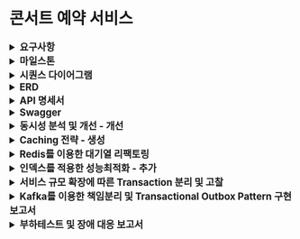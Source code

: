 # 콘서트 예약 서비스

<details>
    <summary style="font-weight: bold; font-size: 17px;">요구사항</summary>

## Description

- **`콘서트 예약 서비스`** 를 구현해 봅니다.
- 대기열 시스템을 구축하고, 예약 서비스는 작업가능한 유저만 수행할 수 있도록 해야합니다.
- 사용자는 좌석예약 시에 미리 충전한 잔액을 이용합니다.
- 좌석 예약 요청시에, 결제가 이루어지지 않더라도 일정 시간동안 다른 유저가 해당 좌석에 접근할 수 없도록 합니다.

## Requirements

- 아래 5가지 API 를 구현합니다.
  - 유저 토큰 발급 API
  - 예약 가능 날짜 / 좌석 API
  - 좌석 예약 요청 API
  - 잔액 충전 / 조회 API
  - 결제 API
- 각 기능 및 제약사항에 대해 단위 테스트를 반드시 하나 이상 작성하도록 합니다.
- 다수의 인스턴스로 어플리케이션이 동작하더라도 기능에 문제가 없도록 작성하도록 합니다.
- 동시성 이슈를 고려하여 구현합니다.
- 대기열 개념을 고려해 구현합니다.

</details>

<details>
    <summary style="font-weight: bold; font-size: 17px;">마일스톤</summary>

```mermaid
gantt
  title 항해 플러스 서버 구축 콘서트 예약 시스템 마일스톤
  dateFormat  YYYY-MM-DD
  section 서버구축 설계 및 구현
    마일스톤, ERD, Mock API                     :active, des1, 2024-06-30, 2024-07-05
    Swagger 적용 및 기능 구현(대기열, 예약, 결제)     :active, dev1, 2024-07-06, 2024-07-12
    대기열 인터셉터, Log filter 적용               :active, dev2, 2024-07-14, 2024-07-19
  
  section 동시성 문제 확인 및 코드 리팩토링
    락 적용을 위한 리팩토링                        :active, enh1, 2024-07-20, 2024-07-26
  
  section 적은 부하로 트래픽 처리
    Redis 캐쉬전략                            :active, buf1, 2024-07-27, 2024-07-29
    Redis를 이용한 대기열 리팩토링                :active, buf1, 2024-07-30, 2024-08-02
  section 부하 축소하기
    인덱스 적용하여 쿼리성능 개선                  :active, opt1, 2024-08-03, 2024-08-05
    트랜잭션 범위 조절 및 애플리케이션 이벤트 적용     :active, opt1, 2024-08-06, 2024-08-09
  section 책임 분리
    Kafka를 적용한 책임 분리                     :active, mon1, 2024-08-10, 2024-08-16
  section 장애 대응
    부하 테스트를 통한 장애대응 계획수립              :active, mon1, 2024-08-17, 2024-08-23
```
</details>

<details>
    <summary style="font-weight: bold; font-size: 17px;">시퀀스 다이어그램</summary>

#### 콘서트 및 콘서트 스케줄 조회
<img width="700" alt="스크린샷 2024-07-05 오전 2 01 42" src="docs/images/sequenceDiagram/concert.png">

#### 예약가능 날짜 및 좌석 조회, 포인트로 좌석 예약
<img width="700" alt="스크린샷 2024-07-05 오전 2 01 42" src="docs/images/sequenceDiagram/reservation.png">

#### 포인트 충전, 사용
<img width="200" alt="스크린샷 2024-07-05 오전 2 01 42" src="docs/images/sequenceDiagram/point.png">

</details>


<details>
    <summary style="font-weight: bold; font-size: 17px;">ERD</summary>

<img width="700" alt="스크린샷 2024-07-05 오전 2 01 42" src="./docs/images/readme/ticket-reservation.png">

</details>


<details>
    <summary style="font-weight: bold; font-size: 17px;">API 명세서</summary>

### 대기열 토큰 발급 API

Endpoint

```
POST /queue/token
```

Response
```json
Http Status: 200 ok

Body: 
{
  id: 1
  userId : 1
  token: ‘UUID’,
  status: WAIT,
  createdAt: 2024-07-10 10:10:10,
  expiredAt: 2024-07-10. 10:15:10
}
```

### 콘서트 목록조회 API

Endpoint
```
GET /concerts
```

Response
```json
Http Status: 200 ok
        
Body:
  {
      concerts: [ 
         { 
            id: 1,  
           name: ‘콘서트1’
          },
         { 
            id: 2,  
           name: ‘콘서트2’
          }, 
      ]
  }
```

### 콘서트 단일조회 API

Endpoint
```
GET /concert/{concertId}
```

Request Body
```
{
  concertId: 1
} 
```

Response
```json
Http Status: 200 ok

Response Body:
        
  {
    id: 1
    name: ‘콘서트1’
  }
```

### 예약가능 날짜 조회 API

Endpoint
```
GET /concertSchedules/concerts/{cocnertId}
```

Request Body
```
{
  concertId: 1
} 
```

Response
```json

ResponseBody: 
{
    id : 1,
    name: ‘콘서트1’,
    concertSchedules: [
        {
           id: 1,
           openedAt: 2024-02-10 02:30
        },
        {
           id: 2,
           openedAt: 2024-02-15 02:30
        },
        ...
    ]
}
```

### 예약가능 좌석조회 API

EndPoint
```
/concertSchedules/{concertScheduleId}/seats
```

Request Body
```
{
  concertSchedule: 1
}
```

Response
```json
Http Status: 200 ok

Response Body:
{
  seats: [
     {
         id: 2,
         seatId: 3,
         concertScheduleId: 1
         occupied: false
     },
    {
          id: 3,
          seatId: 5,
          concertScheduleId: 1
          occupied: false
    }
   ]
}
```

### 좌석예약 API

Endpoint
```
POST /reservation
```

Request Body
```
{
  concertId: 1
  concertSchedule: 1,
  seatId: [1, 2]
}
```

Response
```
void
(200, SUCCESS)
```

### 결제 API

Endpoint
```
POST /reservation/payment
```

Request Body
```
{
    reservationId: 1,
    amount: 1000
}
```

Response
```
void
(200, SUCCESS)
```

### 포인트 조회

Endpoint
```
GET /point
```

Request Body
```
{
  userId: 1
}
```

Response
```
{
  point: 100
}
```

### 포인트 충전

Endpoint
```
POST /point/charge
```

Request Body
```
{
  point: 1000
}
```

Response
```
void
(200, SUCESS)
```

### API 명세서 정리표(링크)

https://first-longan-7e1.notion.site/API-3c9b22117eae4c079f6228051e908ef7?pvs=4

</details>

<details>
  <summary style="font-weight: bold; font-size: 17px;">Swagger</summary>

<img width="700" alt="스크린샷 2024-07-05 오전 2 01 42" src="docs/images/swagger/swagger.png">

</details>


<details>
  <summary style="font-weight: bold; font-size: 17px;">동시성 분석 및 개선 - 개선</summary>

```
동시성 로직 파악
동시성 해결 방법
각 케이스 별로 어떤 락이 맞는지
트랜잭션 위치
```

> 예약하기 기능의 동시성 이슈 및 제어

- 시나리오
  - 콘서트 예약시 여러명의 사용자가 복수개의 좌석을 선택하여 예약을 진행합니다.

- 적용한 락 종류
  - `비관적 락`
- 적용 이유
  - 좌석의 경우 많은 사용자가 동시에 점유하는 상황(경쟁 조건 - race condition)이 빈번하게 일어날 수 있으며 또한 좌석을 선점한 상태의 일관성을 유지하기 위해 `비관적 락`을 사용했습니다.

- 적용 위치
  - 선택된 좌석을 점유 상태인지 조회하는 쿼리에서 비관적 락을 사용하였습니다.

```java
@Lock(LockModeType.PESSIMISTIC_WRITE)
@QueryHints(@QueryHint(name = "jakarta.persistence.lock.timeout", value = "1500"))
@Query("select t from Ticket t where t.id.concertScheduleId = :concertScheduleId and t.id.seatId in :seats")
List<Ticket> findAllWithPessimisticLock(@Param("concertScheduleId") Long concertScheduleId, @Param("seats") List<Long> seats);
```

- 테스트 조건
  - 1000명의 사용자가 동시에 2개의 좌석을 임시 선점하는 시나리오
  - 테스트 실패 (락 미적용)
    - 2개의 동일한 좌석이 7번의 서로 다른 예약에 의해 선점됨
  - 테스트 성공 (비관적락 적용)
    - 2개의 좌석이 하나의 예약으로만 선점됨

<img src="image/reservation/reservation-without-lock.png" width="600">

<br>

<img src="image/reservation/reservation-with-lock.png" width="380">

- 성능 테스트

| 사용자수          | 테스트 시간체크     |
|---------------|--------------|
| 1000명 동시성 테스트 | 1sec 277 ms  |
| 10000명 동시성 테스트 | 7sec 133 ms  |
| 20000명 동시성 테스트 | 15sec 797 ms |

<img src="image/reservation/10.png" width="380">
<br>
<img src="image/reservation/100-test.png" width="380">
<br>
<img src="image/reservation/200-test.png" width="380">

<br>
<br>

> 포인트 충전 기능의 동시성 이슈 및 제어

- 시나리오
  - 사용자의 실수로 포인트 충전요청이 동시에 여러번 일어난 경우
  - 적용한 락 종류
    - 낙관적 락
  - 적용 이유
    - 빈번하게 일어나는 동시성의 이슈가 아닌 사용자의 실수로 일어나는 오류를 방지하며, <br>Version을 사용해 어플리케이션 상에서 해당 행위를 방지하기 위해 적용했습니다.
  - 적용 위치
    - 토큰을 이용하여 사용자가 가지고 있는 포인트를 조회시 낙관적락을 적용했습니다.
  ```java
    @Lock(LockModeType.OPTIMISTIC)
    @Query("select u from UserAccount u where u.token = :token")
    Optional<UserAccount> findByToken(@Param("token") String token);
  ```
- 테스트 조건
  - 10번의 반복된 포인트 충전 시도 시

<img src="image/point/10-test.png" width="380">

- 트랜잭션의 위치를 서비스가 아닌 리포지토리로 변경시 기존 10번에서 15번까지 테스트 통과

<img src="image/point/15-test.png" width="380">

</details>



<details>
  <summary style="font-weight: bold; font-size: 17px;">Caching 전략 - 생성</summary>

</details>


<details>
  <summary style="font-weight: bold; font-size: 17px;">Redis를 이용한 대기열 리팩토링</summary>

### 목적

기존의 데이터베이스로 관리하던 대기열 시스템을 Redis를 이용하여 데이터베이스의 부하를 줄인다.

### 대기열과 개발방식 고찰

#### 은행창구 방식
- 만료된 대기열의 큐만큼 서비스를 이용할 수 있는 토큰을 활성화
- 현재 대기열은 데이터베이스를 이용하여 은행 창구 방식으로 관리된다.
- 대기열 시스템을 요약하자면 아래와 같다.
  1. 콘서트 스케줄 날짜 조회를 시도하는 사용자에게 토큰을 발급하고 데이터베이스에 저장한다. 토큰의 상태값은 `WAIT`이다.
  2. 만료된 토큰을 기준으로 스케줄러를 이용하여 일정시간마다 `WAIT`의 토큰을 `ACTIVE`로 변경한다. (만료시간은 5분 - 평균 유저활동 시간)
  3. 5분 내에 콘서트 예약이 이루어지지 않는다면 스케줄러를 이용하여 `ACTIVE`에서 `EXPIRE`로 변경한다.
  4. 예약이 완료된다면 `ACTIVE`에서 `EXPIRE`로 변경한다.
- 장점
  - 서비스를 이용하는 유저를 일정한 수 만큼 유지할 수 있다.
- 단점
  - 유저의 행동에 따라 대기열의 전환시간이 불규칙하다.
#### 놀이공원 방식
- N초마다 M개의 Active token으로 전환한다.
- Redis를 이용하여 개선될 방식이다.
- 장점
  - 대기열의 사용자들이 일정한 시간으로 서비스의 진입이 가능하다.
- 단점
  - 서비스를 이용하는 사용자의 수가 보장되지 않는다.

#### 대기열 기능개발
- RDB에서 관리하던 기존 대기열을 아래의 Redis 자료구조를 이용하여 처리함
  - 기존
    - 데이터베이스를 이용한 대기열 관리
  - 신규
    - 2가지 Redis 자료구조를 이용하여 대기열을 구성함
    - 대기큐(WaitingQueue) : Sorted Set 자료구조를 이용
    - 활성큐(ActiveQueue) : Set 자료구조 이용
- 큐의 만료시간 설정
  - 기존 : 스케줄러를 이용하여 5분경과된 데이터의 상태값 변경
  - 신규 : 활성큐의 Key에 TTL을 적용하여 만료시간을 조절
- 만료시간 연장
  - 기존 : 토큰을 이용하여 해당 큐를 조회하여 만료시간을 연장함
  - 신규 : 토큰을 이용하여 해당 큐의 TTL을 갱신

### 코드

```java
@Service
@RequiredArgsConstructor
public class QueueRedisService {

    private final UserAccountRepository userAccountRepository;

    private final WaitingQueueRedisRepository waitingQueueRedisRepository;
    private final ActiveQueueRedisRepository activeQueueRedisRepository;

    /**
        대기큐 생성
    */
    public String createWaitQueue(Long userId) {
        String lockKey = "lock:user:" + userId;
        // 10초동안 같은 유저가 큐에 진입하지 못하도록 함
        Boolean isUserQueued = redisTemplate.opsForValue()
                .setIfAbsent(lockKey, "LOCK:%d".formatted(userId), 10, TimeUnit.SECONDS);

        if (Boolean.FALSE.equals(isUserQueued)) {
            String s = redisTemplate.opsForValue().get(lockKey);
            log.error("user already in the wait Queue : userId - {}, lockValue - {}", userId, s);
            return "";
        }

        try {
            UserAccount userAccount = userAccountRepository.findById(userId);
            String token = generateToken();
            // 생성된 토큰을 사용자 정보에 저장
            userAccount.saveToken(token);
            userAccountRepository.save(userAccount);
            // 대기열에 사용자의 정보와 토큰을 저장
            waitingQueueRedisRepository.save(userAccount.getId(), token);
            return token;
        } finally {
            redisTemplate.delete(lockKey);
        }
    }

    /**
        활성큐('Active Queue')를 생성한다.
            - 놀이공원 방식의 `대기열`을 구성
            - 파라미터(limit)만큼의 큐를 `대기큐`에서 `활성큐`로 변경
            - 스케줄러를 사용하여 변경함
    */
    public void createActiveQueue(int limit) {
        Set<WaitingQueueRedisDto> waitingQueues = waitingQueueRedisRepository.getQueueByRange(limit);
        waitingQueues.forEach(dto -> {
            activeQueueRedisRepository.save(dto.getToken(), dto.getUserId());
            waitingQueueRedisRepository.remove(dto.getToken(), dto.getUserId());
        });
    }

    /**
        활성큐의 만료시간을 연장한다.
     */
    public void extendExpiration(String token) {
        activeQueueRedisRepository.extendExpiration(token);
    }

    /**
        대기큐의 순위를 리턴한다. - 사용자의 접속 순서를 확인할 수 있음
     */
    public Long getRank(String token, Long userId) {
        return waitingQueueRedisRepository.getRank(token, userId);
    }

    /**
        활성큐를 검증한다.
     */
    public boolean verify(String token) {
        return activeQueueRedisRepository.verify(token);
    }

    /**
        파라미터 범위만큼 대기큐를 조회한다.
     */
    public Set<WaitingQueueRedisDto> getWaitingQueues(int limit) {
        return waitingQueueRedisRepository.getQueueByRange(limit);
    }

    private String generateToken() {
        String uuid = UUID.randomUUID().toString();
        return uuid.substring(uuid.lastIndexOf("-") + 1);
    }
}
```
---
### 부하테스트

#### 목적

부하테스트를 실시하여 대기열에서 처리열로 이동할 수 있는 토큰의 수량 및 시간을 특정할 수 있다.

#### 테스트 환경

- 서버: 로컬 테스트
  - 사양: Mac CPU(M3) , RAM(18G)
- 데이터베이스 : MySql (Server version: `8.3.0` MySQL Community Server - GPL)
- Redis: redis_version: `6.2.14`
- 부하테스트 : `k6`

#### 테스트 시나리오 및 결과

> 1. 30초 동안 점진적으로 사용자를 1명에서 1000명의 늘린다.
> 2. 30초 동안 1000명의 사용자를 유지한다.
> 3. 30초 동안 점진적으로 사용자를 1000명에서 1명으로 줄인다.

<img src="./queue_test.png">

테스트 결과
- 평균: 7.99ms
- 최대: 86.06ms
- 평균 TPS: 660/s

1분간 유저가 호출하는 API
- 2(콘서트 좌석을 조회하는 API, 예약 API) * 1.5 ( 동시성 이슈에 의해 예약에 실패하는 케이스를 위한 재시도 계수(예측치)) = 3

분당 처리할 수 있는 트랜잭션 수: 660/s * 60s = 39600

분당 처리할 수 있는 동시 접속자 수: 39600 / 3(API 수) = 13200 명

데스트 서버를 이용시 `1분당` 대략적으로 `13200명`을 동시 처리가능하므로 `10초`마다 `2200명`의 토큰을 대기큐에서 활성큐로 전환하여 수용할 수 있다는 추론이 나온다.


</details>

<details>
  <summary style="font-weight: bold; font-size: 17px;">인덱스를 적용한 성능최적화 - 추가</summary>

<br>

> 제공되는 서비스의 요구사항 중 쿼리의 성능을 개선하여 검색 및 수정, 삭제의 성능을 높일수 있는 쿼리를 찾아 수정

### 개선이 필요한 쿼리
- 선택한 콘서트의 콘서트 스케줄을 한달 단위 or 선택한 날짜의 기간검색이 가능하도록 쿼리 개선

### 테스트를 위한 더미 데이터 정보

| 데이터 수량 | 콘서트 id  | 날짜시작일      | 날짜종료일      |
|--------|---------|------------|------------|
| 200만개  | 1 ~ 500 | 2022-01-01 | 2024-12-31 |

- 최초 5개의 콘서트 id를 사용하여 테스트 수행 시, 카디널리티가 너무 작아 인덱스의 효과가 미미하였다.
- 현재의 테스트는 500개의 콘서트 id를 순차적으로 적용해 카디널리티를 높여 효과적으로 인덱스가 적용될 수 있도록 수정하였다.

### 개선이 필요한 쿼리 형태
```sql
select * 
from schedule_id_op 
where concert_id = 2 
  and opened_at between '2024-07-01 00:00:00' and '2024-07-31 23:59:59';
```
- 현재 쿼리의 성능개선으로 concert_id, opened_at 컬럼의 인덱스를 생성하는 작업을 진행했다.
- 인덱스는 아래와 같이 생성함
  1. 인덱스 미적용
  1. concert_id 단일 인덱스
  2. opened_at 단일 인덱스
  3. concert_id, opened_at의 복합 인덱스
  4. concert_id, opened_at의 각각 단일 인덱스 생성


### 성능비교

|                        | 인덱스 형태     | 검색 소요시간  |  
|------------------------|------------|----------|
| 미적용                    | N/A        | 352ms    |        
| concert_id             | 단일 인덱스     | 68ms     |        
| opened_at              | 단일 인덱스     | 339md    |
| concert_id, opened_at  | 2개의 단일 인덱스 | 52ms     |
| concert_id, opened_at  | 복합 인덱스     | **35ms** |
**각 쿼리의 소요시간은 약 10번의 테스트를 한 소요시간**

- 인덱스 적용 후 테스트 시 효과가 가장 두드려지게 보였던 3가지 인덱스의 `explain` 키워드를 적용해 보았다.
  - concert_id 단일 인덱스

    | select_tye | type | possible_keys  | key            | ref   | filtered | extra       |
        |------------|------|----------------|----------------|-------|----------|-------------|
    | simple     | ref  | idx_concert_id | idx_concert_id | const | 11.11    | using where |

  - concert_id, opened_at 2개의 단일 인덱스

    | select_tye | type | possible_keys                     | key                               | ref   | filtered | extra       |
        |------------|------|-----------------------------------|-----------------------------------|-------|----------|-------------|
    | simple     | ref  | idx_concert_id <br> idx_opened_at | idx_concert_id <br> idx_opened_at | const | 5.1      | using where |
  - concert_id, opened_at 복합 인덱스

    | select_tye | type  | possible_keys            | key                      | ref | filtered | extra                 |
        |------------|-------|--------------------------|--------------------------|-----|----------|-----------------------|
    | simple     | range | idx_concert_id_opened_at | idx_concert_id_opened_at |     | 100      | using index condition |

- 해당 where 절의 조건에서는 모두 인덱스가 사용되었다고 나왔지만 `extra`를 비교시 복합 인덱스만 `using index condition` 을 보여주었으며 `filtered` 또한 `100` 인것을 확인했다.

### 결론

- 콘서트 스케줄의 날짜 기간검색 시, 인덱스를 사용하면 인덱스를 사용하지 않았을때 보다 약 90.06%의 성능이 개선되었다.
- 2개의 각 단일 인덱스보다 복합 인덱스를 사용했을 때 약 32.69%으로의 성능이 개선되었다.


</details>

<details>
  <summary style="font-weight: bold; font-size: 17px;">서비스 규모 확장에 따른 Transaction 분리 및 고찰</summary>

### 문제 인식

다음은 `Application Layer`의 예약된 콘서트를 결제하기 위한 로직이다.
Service의 상호참조를 방지하기위해 `PaymentUsecase`를 이용하여 도메인 서비스를 구성하였다.

```java
@Component
@RequiredArgsConstructor
public class PaymentUsecase {
    private final UserAccountService userAccountService;
    private final QueueService queueService;
    private final ReservationService reservationService;
    private final PaymentService paymentService;
    private final PointService pointService;

    @Transactional
    public void makePayment(Long reservationId, String token) {
        // 대기열 토큰 검증 및 만료
        queueService.expireQueue(token);
        // 예약의 결제 상태값을 PAID로 변경
        Reservation reservation = reservationService.changePaymentStatusAsPaid(reservationId);
        UserAccount userAccount = userAccountService.getUserAccountByToken(token);
        // 포인트 차감 -> 잔액부족이면 예외처리
        pointService.usePoint(reservation.getPrice(), userAccount);
        // 결재 생성
        paymentService.createPayment(reservation, userAccount);

        // 데이터 플랫폼으로 결재완료 데이터 전송
        dataPlatform.send("payment success"); // 외부 API 호출
    }
}
```

하나의 트랜잭션에서 여러 서비스 로직을 실행시 다음과 같은 문제를 야기할 수 있다.

- 메서드 실행 중, 외부 API 호출 등의 부가적인 로직의 예외 발생 시, 롤백을 유발하여 메인로직이 실패하게 된다.
- 넓은 범위를 가진 트랜잭션은 데이터베이스와의 긴 커넥션을 유발하여 유저 증가 시, 커넥션 풀의 관리가 용이하지 못하게 된다.
- Lock을 정의한 로직을 가진 서비스가 존재 시, 멀티 스레드 환경에서 트랜젝션끼리의 데드락을 유발할 가능성을 내포하게 된다.

### 해결방안

#### 각 책임에 맞는 서비스 별 트랜잭션 분리

- 먼저 꼭 필요한 트랜잭션인지 파악하고(`중요`), 각 서비스 레이어에서 트랜잭션을 부여하는 방식으로 처리한다.

기존 `makePayment`에 넓은 영역의 트랜잭션을 제거했다.

```java
public void makePayment(PaymentCriteria.Create create) {
    UserAccount userAccount = userAccountService.getUserAccountByToken(create.token());
    // 예약정보 조회
    Reservation reservation = reservationService.getReservation(create.reservationId());
    
    PaymentCommand.Create command = PaymentCommand.Create.of(reservation, userAccount);
    // 예약완료를 위한 결제생성
    paymentService.createPayment(command);
}
```

결제 생성 및 결제 성공에 따른 이벤트를 발행시킨다. 여기서 발행해야 하는 이벤트는 다음과 같다.
- 예약금액 만큼의 포인트 차감
- 대기열 토큰 만료 - Active Queue의 토큰을 삭제 (Redis)
- 데이터 플랫폼으로 결제성공 데이터 전송

```java
@Transactional
public void createPayment(PaymentCommand.Create create) {
    Payment payment = Payment.of(create.userAccount(), create.reservation());
    Payment savedPayment = paymentRepository.save(payment);

    /**
     *  결재성공 이벤트 발행
     *  - 예약금액 만큼의 포인트 차감
     *  - 대기열 토큰 만료 - redis의 Active 대기열에서 삭제
     *  - 데이터 플랫폼에 결재성공 데이터 전송
     */
    paymentEventPublisher.publishSuccess(
            PaymentEvent.Success.of(create.reservation(), create.userAccount(), savedPayment)
    );
}
```

#### 이벤트 기반 처리를 통한 결합도 낮추기

결제금액 포인트로 차감하기

- `TransactionPhase.BEFORE_COMMIT`을 선언하여 이벤트 발행부의 트랜잭션의 Commit 전에 포인트를 차감할 수 있도록 유도한다.
- 포인트 부족 시, 예외처리하여 보상 트랜잭션이 발생할 수 있도록 한다.

```java
/**
 * 예약금액을 포인트로 차감한다.
 *  포인트가 부족시 보상 트랜잭션을 발행한다. (publish payment recover event)
 */
@TransactionalEventListener(phase = TransactionPhase.BEFORE_COMMIT)
public void usePointEvent(PaymentEvent.Success success) {
    try {
        pointService.usePoint(PointCommand.Use.of(
                success.reservation().getPrice(), success.userAccount())
        );
    } catch (Exception e) {
        // 보상 트랜젝션
        publisher.publishEvent(
                PaymentEvent.Recover.of(
                        event.reservationId(),
                        event.paymentId(),
                        event.userId()
                )
        );
        throw e;
    }
}

/**
 * 대기열 토큰을 만료시킨다.
 */
@TransactionalEventListener(phase = TransactionPhase.BEFORE_COMMIT)
public void paymentSuccessHandler(PaymentEvent.Success success) {
    queueRedisService.expire(success.userAccount().getToken());
}
```

데이터 플랫폼에 `결재성공` 데이터를 전송한다.
- `TransactionPhase.AFTER_COMMIT`를 사용하여 메인 로직의 트랜잭션이 종료된 후, 실행할 수 있도록 한다.
- `@Retryable`을 사용하여 최대 2번, 1초 간격으로 메서드 호출 실패 시, 재시도할 수 있도록 한다.
- 실패 시, 로그를 남겨 메서드 호출 실패 유무를 저장한다.


```java
/**
 * 데이터 플랫폼으로 결재성공 데이터 전송
 */ 
@Async
@TransactionalEventListener(phase = TransactionPhase.AFTER_COMMIT)
public void paymentSuccessHandler(PaymentEvent.Success success) {
    callDataPlatform(success.reservation().getId());
}

@Retryable(
        maxAttempts = 2,                    // 최대 시도 횟수
        backoff = @Backoff(delay = 1000)    // 재시도 간격
)
private void callDataPlatform(Long reservationId) {
    boolean result = dataPlatformClient.send(reservationId);
    if (!result) {
        log.warn("data platform send failed");
    }
}
```


</details>


<details>
  <summary style="font-weight: bold; font-size: 17px;">Kafka를 이용한 책임분리 및 Transactional Outbox Pattern 구현 보고서</summary>

<br>

### Transactional Outbox pattern

- 아웃 박스는 `보낸 편지함`  을 뜻하며, 발생된 message 를 Message Brocker로 publish되었는지를 확인하여 신뢰성을 보장해주는 패턴이다.
- 이러한 패턴은 왜 필요한가
  - 트랜잭션이 커밋된 이 후 카프카등의 Message Brocker에서 메시지 발행이 되지 않았다면 반드시 처리되야 하는 메시지는 소실 될 것이다.
  - 또한 DB 트랜잭션은 데이터 베이스 차원의 원자성을 보장하지만 비동기로 이루어지는 Event Driven Architecture로 구성된 시스템에서는 메시지 발행의 유무는 Cusumer를 통해 메시지를 직접 확인하지 않는다면 메시지 유실 유무를 확인할 수 없다.
- 위와 같은 이유로 도메인 로직의 성공 시, 발행되는 메시지를 `outbox table` 이라는 별도의 테이블에 저장하여 함께 커밋한다. 미발행된 메시지를 outbox table에서 확인하여 배치 시스템등으로 재발행을 유도한다. 이것이 `Transactional Outbox pattern` 이다.

프로젝트 아키텍처

```
├── application/
│   └── event/
│       └── payment/
│           └── PaymentEventListener
├── domain/
│   ├── common/
│   │   ├── dataplatform/
│   │   │   └── DataPlatformClient (interface)
│   │   ├── notification/
│   │   │   ├── Notification
│   │   │   └── NotificationSender (interface)
│   │   └── outbox/
│   │       ├── Outbox
│   │       ├── OutboxMessageWriter (interface)
│   │       └── OutboxRepository    (interface)
│   └── payment/
│       ├── event/
│       │   ├── PaymentEvent
│       │   └── PaymentEventPublisher (interface)
│       └── message/
│           ├── PaymentMessage
│           └── PaymentMessageSender (interface)
├── infrastructures/
│   ├── kafka/
│   │   ├── KafkaMessage
│   │   ├── payment/
│   │   │   └── PaymentKafkaMessageSender (PaymentMessageSender 구현체)
│   │   └── notification/
│   │       └── SlackNotificationSender (NotificationSener 구현체)
│   └── spring/
│       └── payment/
│           └── PaymentSpringEventPublisher (PaymentEventPublisher 구현체)
├── interfaces/
│   └── consumer/
│       └── payment/
│           └── PaymentMessageConsumer
└── support/
    └── KafkaConfig
```

- Layered Architecture 를 구성하여 각 계층별로 Kafka의 메시지 pulisher와 consumer를 적절히 위치 시켰으며, 도메인에 `PaymentMessageSender` interface를 생성하여 DIP(Dependency Inversion Principle)을 만족할 수 있는 형태로 구성하였다.
- 또한 `PaymentEventListener` 에서는 Spring 에서 제공하는 Application Event를 이용하여 도메인 로직이 commit 된 후, message 를 발행할 수 있도록 하여 트랜잭션이 완료되지 않거나 롤백되는 경우 이벤트가 실행되지 않으므로 데이터의 일관성을 보장할 수 있도록 하였다.

<br>

- PaymentEventListener
```java
@Component
@RequiredArgsConstructor
public class PaymentEventListener {

    private final OutboxRepository outboxRepository;
    private final PaymentMessageSender paymentMessageSender;

    @TransactionalEventListener(phase = TransactionPhase.BEFORE_COMMIT)
    public void saveOutbox(PaymentEvent.Send send) {
        OutboxStatement.Save outbox =
                OutboxStatement.Save.of(send.outboxId().toString(), send.paymentId().toString());
        outboxRepository.save(outbox);
    }

    @Async
    @TransactionalEventListener(phase = TransactionPhase.AFTER_COMMIT)
    public void sendMessage(PaymentEvent.Send send) {
        PaymentMessage.Send paymentMessage = PaymentMessage.Send.of(send.paymentId());
        KafkaMessage<PaymentMessage.Send> message =
                KafkaMessage.of(send.outboxId().toString(), paymentMessage);
        paymentMessageSender.send(message);
    }

}
```
- saveOutbox
  - 도메인 로직의 트랜잭션이 이루어질때, 전송될 메시지를 Outbox table에 저장하여 Outbox 패턴을 구성하기 위한 데이터를 적재한다.
- sendMessage
  - 메시지를 발행하여 `Topic`에 전달한다.

<br>

- PaymentMessageConsumer
```java
@Slf4j
@Component
@RequiredArgsConstructor
public class PaymentMessageConsumer {

    private final DataPlatformClient dataPlatformClient;
    private final NotificationSender notificationSender;

    private final OutboxMessageWriter outboxMessageWriter;

    private final ObjectMapper objectMapper;

    /**
     * outbox 검증 로직
     * */
    @KafkaListener(topics = "${kafka.topic.name}", groupId = "group1")
    public void complete(KafkaMessage<?> message) {
        outboxMessageWriter.complete(message.getId());
    }

    /**
     * 데이터 플랫폼 호출 (외부 API)
     * */
    @KafkaListener(topics = "${kafka.topic.name}", groupId = "group2")
    public void sendData(KafkaMessage<?> message) {
        LinkedHashMap<?, ?> map = (LinkedHashMap<?, ?>) message.getMessage();
        PaymentMessage.Get get = objectMapper.convertValue(map, PaymentMessage.Get.class);
        callDataPlatform(get);
    }

    /**
     * slack 알림 연동
     * */
    @KafkaListener(topics = "${kafka.topic.name}", groupId = "group3")
    public void sendNotification(KafkaMessage<?> message) {
        LinkedHashMap<?, ?> map = (LinkedHashMap<?, ?>) message.getMessage();
        PaymentMessage.Get get = objectMapper.convertValue(map, PaymentMessage.Get.class);
        sendNotification(get);
    }
}
```
- Topic에 전달된 메시지를 Consumer 를 이용하여 메시지가 성공적으로 생성된 것을 확인했다면 outbox table에 저장된 데이터의 상태값을 PUBLISHED 로 변경한다.

```java
@Component
@RequiredArgsConstructor
public class SchedulerManager {

    @Scheduled(cron = "5 * * * * *", zone = "Asia/Seoul")
    public void resendMessage() {
        outboxMessageWriter.resend();
    }
}

@Component
@RequiredArgsConstructor
public class OutboxMessageWriterImpl implements OutboxMessageWriter {

    @Override
    @Transactional
    public void complete(String outboxId) {
        outboxRepository.updateStatus(outboxId, OutboxType.PUBLISHED);
    }
    
    @Override
    public void resendPaymentMessage() {
        List<OutboxEntity> outboxes = outboxRepository.getOutboxByOutboxType(OutboxType.INIT);
        if (!outboxes.isEmpty()) {
            outboxes.forEach(outbox -> {
                if (outbox.getCreatedAt().plusMinutes(5).isBefore(LocalDateTime.now())) {
                    PaymentMessage.Send paymentMessage =
                            objectMapper.convertValue(outbox.getMessage(), PaymentMessage.Send.class);
                    KafkaMessage<PaymentMessage.Send> message = KafkaMessage.of(outbox.getId(), paymentMessage);
                    paymentMessageSender.send(message);
                }
            });
        }
    }
}
```
- 상태값이 PUBLISHED 로 변경되지 못한 outbox table의 데이터를 유실된 메시지로 판단하여 스케줄러를 통해 일정시간의 간격으로 다시 발행하도록 한다

- 결론
  - Message Broker를 적용하여 메시지를 발행하고 소비하는 방식의 구성으로 시스템의 느슨한 결합을 유도하여, 구성의 변경 시 다른 로직에 영향을 미치지 않게 만들 수 있다.
  - 이로 인하여 유연성 및 확장성이 증가한다.
  - 또한 Transactional Outbox Pattern을 적용하여 메시지 발행에 대한 신뢰성 및 안정성을 유지할 수 있어 메시지 유실을 방지하여 데이터의 일관성을 유지할 수 있다.


</details>


<details>
    <summary style="font-weight: bold; font-size: 17px;">부하테스트 및 장애 대응 보고서</summary>

> 부하 테스트를 통해 개선이 필요한 API를 선별하여 성능개선을 한다.

<br>

<details>
    <summary style="font-weight: bold">테스트 환경</summary>

#### 성능 테스트 환경 설정

<div style="display: flex; gap: 30px">
  <img src="./docs/images/app-spec.png" style="width: 300px">
  <img src="./docs/images/k6-compose.png" style="width: 300px">
</div>

| 용어           | 설명            | 적용                              | 
|--------------|---------------|---------------------------------|
| reservations | - 최소로 보장하는 자원 | - cpu : 100% <br> - memory: 1G  |
| limits       | 최대 사용 가능한 자원  | - cpu : 100%, <br> - memory: 1G |

> docker container 를 이용하여 테스트할 애플리케이션 서버를 격리하였고 가용한 자원의 영역을 설정하였다.
> 또한 prometheus, grafana를 이용해 k6 부하테스트의 시각화를 하였다.

<br>

#### 시나리오 환경

<img src="./docs/images/k6-test-env.png" style="width: 700px">

> 가상 사용자는 100명을 기준으로 작성하였으며, 테스트에 따라 iterations를 적절히 수정하여 테스트하였음

</details>


<details>
    <summary style="font-weight: bold">부하테스트 및 결과</summary>

<br>

<details>
    <summary style="font-weight: bold">콘서트 목록조회</summary>

- 문제 확인
  - 콘서트 리스트 조회시 전체 조회로 인해 서버에 많은 부하를 가중시킴

- 테스트 데이터 : 10만개
- 테스트 결과

<div style="display: flex; flex-direction: column; gap: 20px; align-items: center">
  <img src="./docs/images/concert/concert1-fix.png" style="width: 700px">
  <img src="./docs/images/concert/concert2-fix.png" style="width: 700px">
</div>

- 개선
  - 페이지네이션을 추가하여 목록 조회시 속도 개선

| 지표  | 페이지네이션 적용전 | 적용후    | 비고          |
|-----|------------|--------|-------------|
| p95 | 1.06 min   | 311 ms | 99.51% 성능향상 |
| p99 | 1.07 min   | 468 ms | 99.27% 성능향상 |

> 페이지네이션이 적용되지 않은 상태에서 목록 조회시 성능 측정이 불가능하였으며, 페이지네이션 적용 후 많은 개선이 일어났다.
</details>

<br>

<details>
    <summary style="font-weight: bold">콘서트 스케줄의 월별 조회</summary>

- 문제 확인
  - 달력뷰를 위한 콘서트 스케줄의 월별 조회시 인덱스의 부제로 인한 속도 저하
- 데스트 데이터 : 2백만개
- 테스트 결과

<div style="display: flex; flex-direction: column; gap: 20px; align-items: center">
  <img src="./docs/images/concert-schedule/schedule1-fix.png" style="width: 700px">
  <img src="./docs/images/concert-schedule/schedule2-fix.png" style="width: 700px">
  <img src="./docs/images/concert-schedule/schedule3-fix.png" style="width: 700px">
</div>

- 개선
  - concert_id 와 opened_at 을 가지는 복합 인덱스를 적용하여 기능 개선함

| 지표                 |                              | 인덱스 적용전      | 적용후          | 비고            |
|--------------------|------------------------------|--------------|--------------|---------------|
| Iterations         | - 얼마나 많은 "사용자 행동"이 실행되었는지 확인 | - 약 190 ms   | - 75ms       | - 60.53% 성능향상 |
| HTTP Latency Stats | - 요청 지연의 통계 데이터, 서버 성능의 일관성을 분석                             | - 약 190 ms   | - 75ms       | - 60.53% 성능향상 |
| HTTP Request Rate  | - 초당 처리된 HTTP 요청 수, 처리 가능한 최대 요청수 파악이 가능                             | - 약 4k req/s | - 약 7k req/s | - 42.85% 성능향상 |

</details>

<br>

<details>
  <summary style="font-weight: bold">콘서트 스케줄의 좌석 목록조회</summary>

- 문제 확인
  - 콘서트 스케줄의 연관된 좌석을 조회하는 과정에서 좌석의 concert_schedule_id의 인덱스 부제로 인한 조인 속도저하
- 데스트 데이터
  - 콘서트 스케줄 : 10만개
  - seat : 5백만개
- 테스트 결과

<div style="display: flex; flex-direction: column; gap: 20px; align-items: center">
  <img src="./docs/images/seat/seat1-fix.png" style="width: 700px">
  <img src="./docs/images/seat/seat2-fix.png" style="width: 700px">
  <img src="./docs/images/seat/seat3-fix.png" style="width: 700px">
</div>

- 개선
  - Seat의 외례키인 concert_schedule_id 에 인덱스를 적용하여 조인속도 개선

| 지표  | 인덱스 적용전 | 인덱스 적용후 | 비고           |
|-----|---------|---------|--------------|
| p95 | 130 ms  | 97.5 ms | 25% 성능 향상    | 
| p99 | 212 ms  | 148 ms  | 30.19% 성능 향상 | 

</details>

</details>


